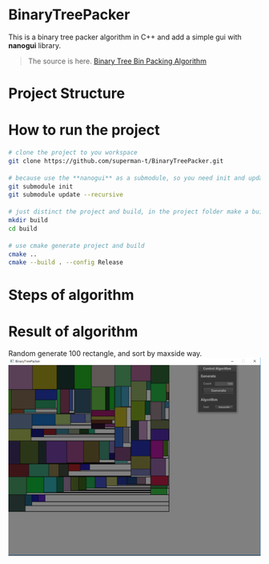# BinaryTreePacker
This is a binary tree packer algorithm in C++ and add a simple gui with **nanogui** library.
> The source is here. [Binary Tree Bin Packing Algorithm](https://codeincomplete.com/posts/bin-packing/)

# Project Structure

# How to run the project
```bash
# clone the project to you workspace
git clone https://github.com/superman-t/BinaryTreePacker.git  

# because use the **nanogui** as a submodule, so you need init and update submodule  
git submodule init  
git submodule update --recursive  

# just distinct the project and build, in the project folder make a build folder
mkdir build  
cd build  

# use cmake generate project and build  
cmake ..  
cmake --build . --config Release
```
# Steps of algorithm

# Result of algorithm 
Random generate 100 rectangle, and sort by maxside way.
![](screenshot/screenshot1.png)